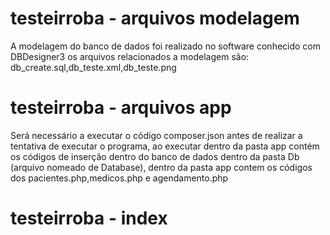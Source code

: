 # testeirroba - arquivos modelagem
<p>A modelagem do banco de dados foi realizado no software conhecido com DBDesigner3 os arquivos relacionados a modelagem são: db_create.sql,db_teste.xml,db_teste.png</p>
<h1> testeirroba - arquivos app </h1>
<p>Será necessário a executar o código composer.json antes de realizar a tentativa de executar o programa, ao executar dentro da pasta app contém os códigos de inserção dentro do banco de dados dentro da pasta Db (arquivo nomeado de Database), dentro da pasta app contem os códigos dos pacientes.php,medicos.php e agendamento.php</p>
<h1> testeirroba - index </h1>
